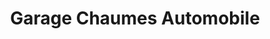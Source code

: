 ---
title: "Garage Chaumes Automobile"
url: /chaumes-en-retz/garage-chaumes-automobile/
shop: réparation de voitures
---